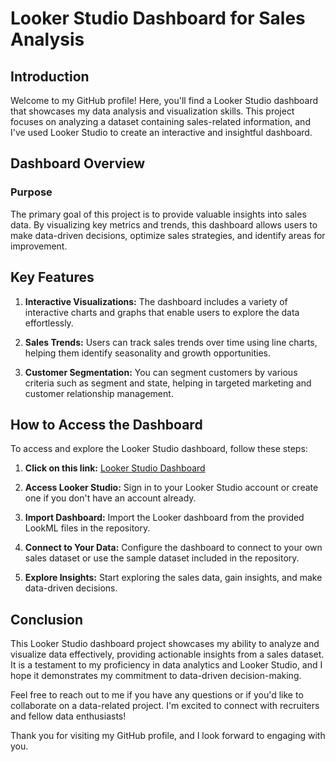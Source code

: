 # Looker Studio Dashboard for Sales Analysis

## Introduction

Welcome to my GitHub profile! Here, you'll find a Looker Studio dashboard that showcases my data analysis and visualization skills. This project focuses on analyzing a dataset containing sales-related information, and I've used Looker Studio to create an interactive and insightful dashboard.

## Dashboard Overview

### Purpose

The primary goal of this project is to provide valuable insights into sales data. By visualizing key metrics and trends, this dashboard allows users to make data-driven decisions, optimize sales strategies, and identify areas for improvement.

## Key Features

1. **Interactive Visualizations:** The dashboard includes a variety of interactive charts and graphs that enable users to explore the data effortlessly.

2. **Sales Trends:** Users can track sales trends over time using line charts, helping them identify seasonality and growth opportunities.

3. **Customer Segmentation:** You can segment customers by various criteria such as segment and state, helping in targeted marketing and customer relationship management.

## How to Access the Dashboard

To access and explore the Looker Studio dashboard, follow these steps:

1. **Click on this link:**  <a href="https://lookerstudio.google.com/reporting/b03acc6d-c6ed-43eb-9ac0-0b9625f68396" target="_blank">Looker Studio Dashboard</a>


2. **Access Looker Studio:** Sign in to your Looker Studio account or create one if you don't have an account already.

3. **Import Dashboard:** Import the Looker dashboard from the provided LookML files in the repository.

4. **Connect to Your Data:** Configure the dashboard to connect to your own sales dataset or use the sample dataset included in the repository.

5. **Explore Insights:** Start exploring the sales data, gain insights, and make data-driven decisions.

## Conclusion

This Looker Studio dashboard project showcases my ability to analyze and visualize data effectively, providing actionable insights from a sales dataset. It is a testament to my proficiency in data analytics and Looker Studio, and I hope it demonstrates my commitment to data-driven decision-making.

Feel free to reach out to me if you have any questions or if you'd like to collaborate on a data-related project. I'm excited to connect with recruiters and fellow data enthusiasts!

Thank you for visiting my GitHub profile, and I look forward to engaging with you.


